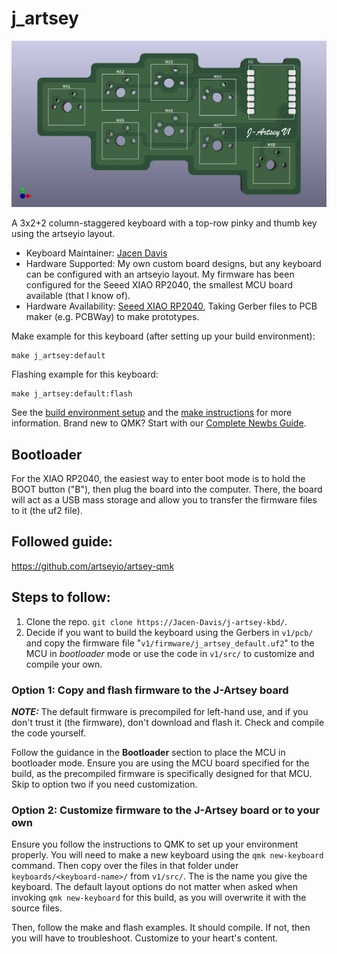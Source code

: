 # j_artsey

![j_artsey](/v1/j-artsey-v1-front.png)

A 3x2+2 column-staggered keyboard with a top-row pinky and thumb key using the artseyio layout.

* Keyboard Maintainer: [Jacen Davis](https://github.com/Jacen-Davis)
* Hardware Supported: My own custom board designs, but any keyboard can be configured with an artseyio layout. My firmware has been configured for the Seeed XIAO RP2040, the smallest MCU board available (that I know of).
* Hardware Availability: [Seeed XIAO RP2040](https://www.amazon.com/Microcontroller-Dual-Core-MicroPython-CircuitPython-Interfaces/dp/B09NNVNW7M), Taking Gerber files to PCB maker (e.g. PCBWay) to make prototypes.

Make example for this keyboard (after setting up your build environment):

    make j_artsey:default

Flashing example for this keyboard:

    make j_artsey:default:flash

See the [build environment setup](https://docs.qmk.fm/#/getting_started_build_tools) and the [make instructions](https://docs.qmk.fm/#/getting_started_make_guide) for more information. Brand new to QMK? Start with our [Complete Newbs Guide](https://docs.qmk.fm/#/newbs).

## Bootloader

For the XIAO RP2040, the easiest way to enter boot mode is to hold the BOOT button ("B"), then plug the board into the computer. There, the board will act as a USB mass storage and allow you to transfer the firmware files to it (the uf2 file).

## Followed guide:
https://github.com/artseyio/artsey-qmk

## Steps to follow:

1. Clone the repo. `git clone https://Jacen-Davis/j-artsey-kbd/`.
2. Decide if you want to build the keyboard using the Gerbers in `v1/pcb/` and copy the firmware file "`v1/firmware/j_artsey_default.uf2`" to the MCU in *bootloader* mode or use the code in `v1/src/` to customize and compile your own.

### Option 1: Copy and flash firmware to the J-Artsey board

**_NOTE:_** The default firmware is precompiled for left-hand use, and if you don't trust it (the firmware), don't download and flash it. Check and compile the code yourself. 

Follow the guidance in the **Bootloader** section to place the MCU in bootloader mode. Ensure you are using the MCU board specified for the build, as the precompiled firmware is specifically designed for that MCU. Skip to option two if you need customization.

### Option 2: Customize firmware to the J-Artsey board or to your own

Ensure you follow the instructions to QMK to set up your environment properly. You will need to make a new keyboard using the `qmk new-keyboard` command. Then copy over the files in that folder under `keyboards/<keyboard-name>/` from `v1/src/`. The <keyboard-name> is the name you give the keyboard. The default layout options do not matter when asked when invoking `qmk new-keyboard` for this build, as you will overwrite it with the source files.

Then, follow the make and flash examples. It should compile. If not, then you will have to troubleshoot. Customize to your heart's content. 
